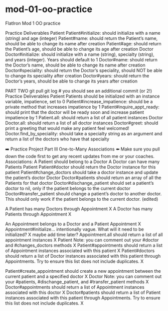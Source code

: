 # mod-01-oo-practice
FlatIron Mod 1 OO practice


Practice Deliverables
Patient
Patient#initialize: should initialize with a name (string) and age (integer)
Patient#name: should return the Patient’s name, should be able to change its name after creation
Patient#age: should return the Patient’s age, should be able to change its age after creation
Doctor
Doctor#initialize: should initialize with a name (string), specialty (string), and years (integer). Years should default to 1
Doctor#name: should return the Doctor’s name, should be able to change its name after creation
Doctor#speciality: should return the Doctor’s speciality, should NOT be able to change its speciality after creation
Doctor#years: should return the Doctor’s years, should be able to change its years after creation





PART TWO
git pull
git log    # you should see an additional commit (or 2!) 
Practice Deliverables
Patient
Patients should be initialized with an instance variable, impatience, set to 0
Patient#increase_impatience: should be a private method that increases impatience by 1 
Patient#inquire_appt_ready: should print that the doctor will be ready soon and increase patient impatience by 1
Patient.all: should return a list of all patient instances
Doctor
Doctor.all: should return a list of all doctor instances
Doctor#greet: should print a greeting that would make any patient feel welcomed!
Doctor.find_by_speciality: should take a specialty string as an argument and return a list of the doctors who have that specialty 





:arrow_right: Practice Project Part III One-to-Many Associations :arrow_left:
Make sure you pull down the code first to get any recent updates from me or your coaches.
Associations:
A Patient should belong to a Doctor
A Doctor can have many Patients
Patient
Patient#doctor should return the Doctor instance for this patient
Patient#change_doctors should take a doctor instance and update the patient’s doctor
Doctor
Doctor#patients should return an array of all the Patients for that doctor
Doctor#dischange_patient should set a patient’s doctor to nil, only if the patient belongs to the current doctor
Doctor#transfer_patient should change a patient’s doctor to another doctor. This should only work if the patient belongs to the current doctor.
(edited)




A Patient has many Doctors through Appointment
X
A Doctor has many Patients through Appointment
X


An Appointment belongs to a Doctor and a Patient
Appointment
X
Appointment#initialize… intentionally vague. What will it need to be initialized?
X maybe add time later?
Appointment.all should return a list of all appointment instances 
X
Patient
Note: you can comment out your #doctor and #changes_doctors methods
X
Patient#appointments should return a list of Appointment instances associated with this patient 
X
Patient#doctors should return a list of Doctor instances associated with this patient through Appointments. Try to ensure this list does not include duplicates.
X

Patient#create_appointment should create a new appointment between the current patient and a specified doctor
X
Doctor
Note: you can comment out your #patients, #dischange_patient, and #transfer_patient methods
X
Doctor#appointments should return a list of Appointment instances associated with this doctor 
X
Doctor#patients should return a list of Patient instances associated with this patient through Appointments. Try to ensure this list does not include duplicates.
X




